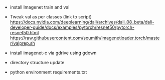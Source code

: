 - install Imagenet train and val

- Tweak val as per classes (link to script)
            https://docs.nvidia.com/deeplearning/dali/archives/dali_08_beta/dali-developer-guide/docs/examples/pytorch/resnet50/pytorch-resnet50.html
            https://raw.githubusercontent.com/soumith/imagenetloader.torch/master/valprep.sh

- install imagenet-c via gdrive using gdown

- directory structure update

- python environment requirements.txt

